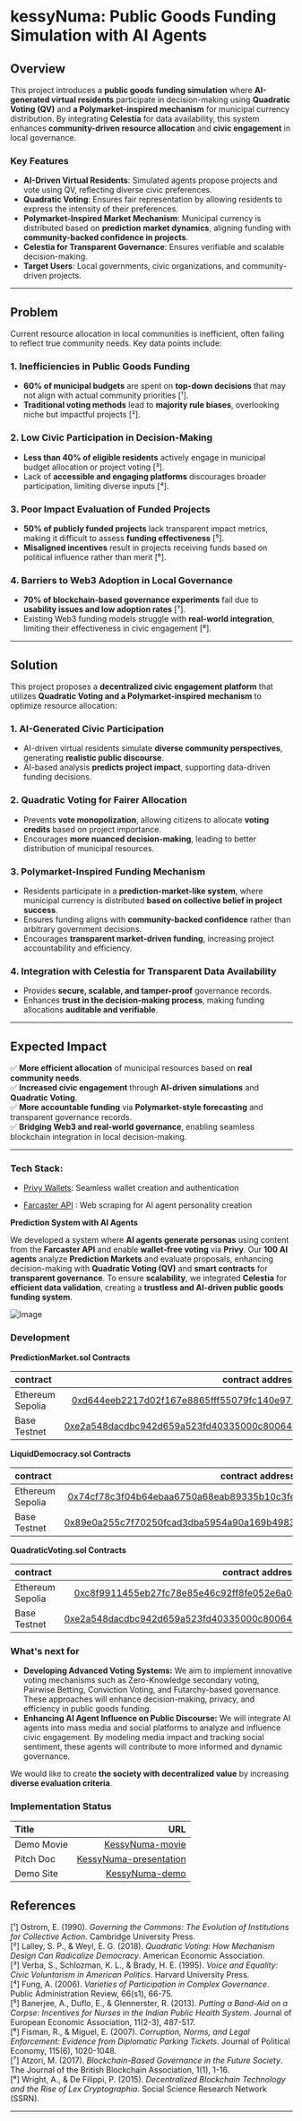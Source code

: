 # kessyNuma: Public Goods Funding Simulation with AI Agents

## **Overview**  
This project introduces a **public goods funding simulation** where **AI-generated virtual residents** participate in decision-making using **Quadratic Voting (QV)** and **a Polymarket-inspired mechanism** for municipal currency distribution. By integrating **Celestia** for data availability, this system enhances **community-driven resource allocation** and **civic engagement** in local governance.

### **Key Features**  
- **AI-Driven Virtual Residents**: Simulated agents propose projects and vote using QV, reflecting diverse civic preferences.  
- **Quadratic Voting**: Ensures fair representation by allowing residents to express the intensity of their preferences.  
- **Polymarket-Inspired Market Mechanism**: Municipal currency is distributed based on **prediction market dynamics**, aligning funding with **community-backed confidence in projects**.  
- **Celestia for Transparent Governance**: Ensures verifiable and scalable decision-making.  
- **Target Users**: Local governments, civic organizations, and community-driven projects.  

---

## **Problem**  
Current resource allocation in local communities is inefficient, often failing to reflect true community needs. Key data points include:

### **1. Inefficiencies in Public Goods Funding**  
- **60% of municipal budgets** are spent on **top-down decisions** that may not align with actual community priorities [¹].  
- **Traditional voting methods** lead to **majority rule biases**, overlooking niche but impactful projects [²].  

### **2. Low Civic Participation in Decision-Making**  
- **Less than 40% of eligible residents** actively engage in municipal budget allocation or project voting [³].  
- Lack of **accessible and engaging platforms** discourages broader participation, limiting diverse inputs [⁴].  

### **3. Poor Impact Evaluation of Funded Projects**  
- **50% of publicly funded projects** lack transparent impact metrics, making it difficult to assess **funding effectiveness** [⁵].  
- **Misaligned incentives** result in projects receiving funds based on political influence rather than merit [⁶].  

### **4. Barriers to Web3 Adoption in Local Governance**  
- **70% of blockchain-based governance experiments** fail due to **usability issues and low adoption rates** [⁷].  
- Existing Web3 funding models struggle with **real-world integration**, limiting their effectiveness in civic engagement [⁸].  

---

## **Solution**  
This project proposes a **decentralized civic engagement platform** that utilizes **Quadratic Voting and a Polymarket-inspired mechanism** to optimize resource allocation:

### **1. AI-Generated Civic Participation**  
- AI-driven virtual residents simulate **diverse community perspectives**, generating **realistic public discourse**.  
- AI-based analysis **predicts project impact**, supporting data-driven funding decisions.  

### **2. Quadratic Voting for Fairer Allocation**  
- Prevents **vote monopolization**, allowing citizens to allocate **voting credits** based on project importance.  
- Encourages **more nuanced decision-making**, leading to better distribution of municipal resources.  

### **3. Polymarket-Inspired Funding Mechanism**  
- Residents participate in a **prediction-market-like system**, where municipal currency is distributed **based on collective belief in project success**.  
- Ensures funding aligns with **community-backed confidence** rather than arbitrary government decisions.  
- Encourages **transparent market-driven funding**, increasing project accountability and efficiency.  

### **4. Integration with Celestia for Transparent Data Availability**  
- Provides **secure, scalable, and tamper-proof** governance records.  
- Enhances **trust in the decision-making process**, making funding allocations **auditable and verifiable**.  

---

## **Expected Impact**  
✅ **More efficient allocation** of municipal resources based on **real community needs**.  
✅ **Increased civic engagement** through **AI-driven simulations** and **Quadratic Voting**.  
✅ **More accountable funding** via **Polymarket-style forecasting** and transparent governance records.  
✅ **Bridging Web3 and real-world governance**, enabling seamless blockchain integration in local decision-making.  

---


### Tech Stack:

- [Privy Wallets](https://github.com/Jun0908/KessyNuma/tree/main/frontend/privy):
Seamless wallet creation and authentication

- [Farcaster API](https://github.com/Jun0908/KessyNuma/tree/main/api/Farcaster) :
Web scraping for AI agent personality creation

**Prediction System with AI Agents**

We developed a system where **AI agents generate personas** using content from the **Farcaster API** and enable **wallet-free voting** via **Privy**. Our **100 AI agents** analyze **Prediction Markets** and evaluate proposals, enhancing decision-making with **Quadratic Voting (QV)** and **smart contracts** for **transparent governance**. To ensure **scalability**, we integrated **Celestia** for **efficient data validation**, creating a **trustless and AI-driven public goods funding system**.

![Image](https://github.com/user-attachments/assets/57ec7b02-a100-48f2-a1f4-bb1c2456529f)

### Development

**PredictionMarket.sol Contracts**

| contract                   |                                                                                                                   contract address |
| :------------------------- | ---------------------------------------------------------------------------------------------------------------------------------: |
| Ethereum Sepolia    | [0xd644eeb2217d02f167e8865fff55079fc140e971](https://etherscan.io/address/0x208f38670a2ef67e6c0a6579a10191fbd7a1b535)|
| Base Testnet   | [0xe2a548dacdbc942d659a523fd40335000c80064c](https://sepolia.scrollscan.com/address/0xe2a548dacdbc942d659a523fd40335000c80064c)|

**LiquidDemocracy.sol Contracts**

| contract                   |                                                                                                                   contract address |
| :------------------------- | ---------------------------------------------------------------------------------------------------------------------------------: |
| Ethereum Sepolia    | [0x74cf78c3f04b64ebaa6750a68eab89335b10c3fe](https://etherscan.io/address/0x74cf78c3f04b64ebaa6750a68eab89335b10c3fe)|
| Base Testnet   | [0x89e0a255c7f70250fcad3dba5954a90a169b4983](https://sepolia.basescan.org/address/0x1440a247071edde7e1016b18126163d805f98c31)|

**QuadraticVoting.sol Contracts**

| contract                   |                                                                                                                   contract address |
| :------------------------- | ---------------------------------------------------------------------------------------------------------------------------------: |
| Ethereum Sepolia    | [0xc8f9911455eb27fc78e85e46c92ff8fe052e6a0e](https://sepolia.etherscan.io/tx/0xeb20bf493669058d2f544d509985c88cf70a4bc718d6d676ecf9a67fe43ec401)|
| Base Testnet    | [0xe2a548dacdbc942d659a523fd40335000c80064c](https://sepolia.basescan.org/address/0xe2a548dacdbc942d659a523fd40335000c80064c)|



### What's next for
- **Developing Advanced Voting Systems:**
We aim to implement innovative voting mechanisms such as Zero-Knowledge secondary voting, Pairwise Betting, Conviction Voting, and Futarchy-based governance. These approaches will enhance decision-making, privacy, and efficiency in public goods funding.
- **Enhancing AI Agent Influence on Public Discourse:**
We will integrate AI agents into mass media and social platforms to analyze and influence civic engagement. By modeling media impact and tracking social sentiment, these agents will contribute to more informed and dynamic governance.

We would like to create **the society with decentralized value** by increasing **diverse evaluation criteria**.


### Implementation Status

| Title          |                                                              URL |
| :------------- | ---------------------------------------------------------------: |
| Demo Movie      |                                      [KessyNuma-movie](https://youtu.be/agQj5_Lpucc)|
| Pitch Doc    |   [KessyNuma-presentation](https://docs.google.com/presentation/d/1pPWYBpMWZdcBfs8s4qMqHMECLkzyWWrXalRwPTVtwYY/edit#slide=id.g3758b04270ce2b55_53) |
| Demo Site     |                                 [KessyNuma-demo](https://kessy-front.vercel.app/)| 


## **References**  
[¹] Ostrom, E. (1990). *Governing the Commons: The Evolution of Institutions for Collective Action*. Cambridge University Press.  
[²] Lalley, S. P., & Weyl, E. G. (2018). *Quadratic Voting: How Mechanism Design Can Radicalize Democracy*. American Economic Association.  
[³] Verba, S., Schlozman, K. L., & Brady, H. E. (1995). *Voice and Equality: Civic Voluntarism in American Politics*. Harvard University Press.  
[⁴] Fung, A. (2006). *Varieties of Participation in Complex Governance*. Public Administration Review, 66(s1), 66-75.  
[⁵] Banerjee, A., Duflo, E., & Glennerster, R. (2013). *Putting a Band-Aid on a Corpse: Incentives for Nurses in the Indian Public Health System*. Journal of European Economic Association, 11(2-3), 487-517.  
[⁶] Fisman, R., & Miguel, E. (2007). *Corruption, Norms, and Legal Enforcement: Evidence from Diplomatic Parking Tickets*. Journal of Political Economy, 115(6), 1020-1048.  
[⁷] Atzori, M. (2017). *Blockchain-Based Governance in the Future Society*. The Journal of the British Blockchain Association, 1(1), 1-16.  
[⁸] Wright, A., & De Filippi, P. (2015). *Decentralized Blockchain Technology and the Rise of Lex Cryptographia*. Social Science Research Network (SSRN).  

---

